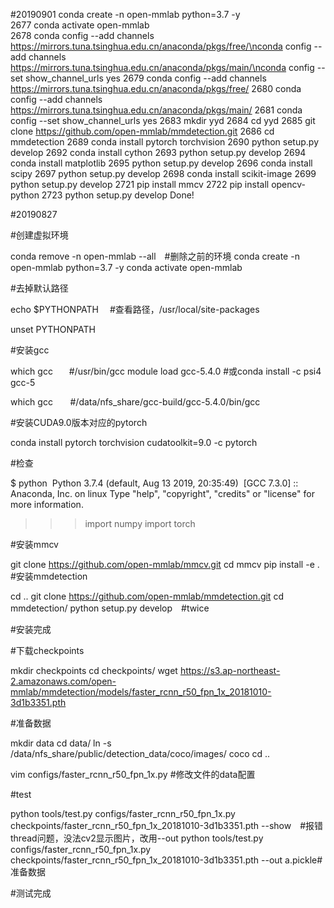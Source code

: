 #20190901
conda create -n open-mmlab python=3.7 -y  
 2677  conda activate open-mmlab  
 2678  conda config --add channels https://mirrors.tuna.tsinghua.edu.cn/anaconda/pkgs/free/\nconda config --add channels https://mirrors.tuna.tsinghua.edu.cn/anaconda/pkgs/main/\nconda config --set show_channel_urls yes
 2679  conda config --add channels https://mirrors.tuna.tsinghua.edu.cn/anaconda/pkgs/free/
 2680  conda config --add channels https://mirrors.tuna.tsinghua.edu.cn/anaconda/pkgs/main/
 2681  conda config --set show_channel_urls yes
 2683  mkdir yyd
 2684  cd yyd
 2685  git clone https://github.com/open-mmlab/mmdetection.git
 2686  cd mmdetection
 2689  conda install pytorch torchvision
 2690  python setup.py develop
 2692  conda install cython
 2693  python setup.py develop
 2694  conda install matplotlib
 2695  python setup.py develop
 2696  conda install scipy
 2697  python setup.py develop
 2698  conda install scikit-image
 2699  python setup.py develop
 2721  pip install mmcv
 2722  pip install opencv-python
 2723  python setup.py develop
Done!



#20190827 

#创建虚拟环境

conda remove -n open-mmlab --all　#删除之前的环境
conda create -n open-mmlab python=3.7 -y
conda activate open-mmlab

#去掉默认路径

echo $PYTHONPATH 　#查看路径，/usr/local/site-packages

unset PYTHONPATH

#安装gcc

which gcc   　#/usr/bin/gcc
module load gcc-5.4.0 #或conda install -c psi4 gcc-5 

which gcc       #/data/nfs_share/gcc-build/gcc-5.4.0/bin/gcc

#安装CUDA9.0版本对应的pytorch

conda install pytorch torchvision cudatoolkit=9.0 -c pytorch


#检查

$ python 
Python 3.7.4 (default, Aug 13 2019, 20:35:49) 
[GCC 7.3.0] :: Anaconda, Inc. on linux
Type "help", "copyright", "credits" or "license" for more information.
>>> import numpy
>>> import torch
>>>

#安装mmcv 

git clone https://github.com/open-mmlab/mmcv.git
cd mmcv
pip install -e .
#安装mmdetection

cd ..
git clone https://github.com/open-mmlab/mmdetection.git
cd mmdetection/
python setup.py develop　#twice

#安装完成

#下载checkpoints

mkdir checkpoints
cd checkpoints/
wget https://s3.ap-northeast-2.amazonaws.com/open-mmlab/mmdetection/models/faster_rcnn_r50_fpn_1x_20181010-3d1b3351.pth


#准备数据

mkdir data
cd data/
ln -s /data/nfs_share/public/detection_data/coco/images/ coco
cd ..

vim configs/faster_rcnn_r50_fpn_1x.py #修改文件的data配置

#test

python tools/test.py configs/faster_rcnn_r50_fpn_1x.py checkpoints/faster_rcnn_r50_fpn_1x_20181010-3d1b3351.pth --show　#报错thread问题，没法cv2显示图片，改用--out
python tools/test.py configs/faster_rcnn_r50_fpn_1x.py checkpoints/faster_rcnn_r50_fpn_1x_20181010-3d1b3351.pth --out a.pickle#准备数据

#测试完成
